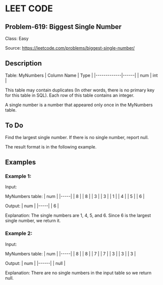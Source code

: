 # LEET CODE
## Problem-619: Biggest Single Number

Class: Easy

Source: https://leetcode.com/problems/biggest-single-number/

## Description
Table: MyNumbers
| Column Name | Type |
|-------------|------|
| num         | int  |

This table may contain duplicates (In other words, there is no primary key for this table in SQL).
Each row of this table contains an integer.

A single number is a number that appeared only once in the MyNumbers table.

## To Do
Find the largest single number. If there is no single number, report null.

The result format is in the following example.
 
## Examples
### Example 1:

Input: 

MyNumbers table:
| num |
|-----|
| 8   |
| 8   |
| 3   |
| 3   |
| 1   |
| 4   |
| 5   |
| 6   |

Output: 
| num |
|-----|
| 6   |

Explanation: The single numbers are 1, 4, 5, and 6.
Since 6 is the largest single number, we return it.

### Example 2:

Input: 

MyNumbers table:
| num |
|-----|
| 8   |
| 8   |
| 7   |
| 7   |
| 3   |
| 3   |
| 3   |

Output: 
| num  |
|------|
| null |

Explanation: There are no single numbers in the input table so we return null.
